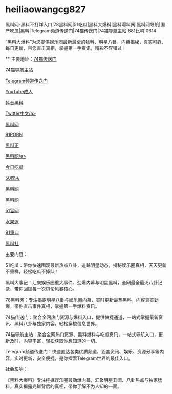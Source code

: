 # heiliaowangcg827
黑料网-黑料不打烊入口|78黑料网|51吃瓜|黑料大爆料|黑料曝料网|黑料网导航|国产吃瓜|黑料|Telegram频道传送门|74猫传送门|74猫导航主站|881比鸭|0614

“黑料大爆料”为您提供娱乐圈最新最全的猛料、明星八卦、内幕揭秘，真实可靠、每日更新，带您直击真相，掌握第一手资讯，精彩不容错过！

** 主要地址：<a href="https://74mao.com/">74猫传送门</a>

<a href="https://74mao.com/">74猫导航主站</a>

<a href="https://74mao.com/">Telegram频道传送门</a>

<a href="https://chengrenbanzui.pages.dev/">YouTube成人</a>

<a href="https://hl242.pages.dev/">抖音黑料</a>

<a href="https://twitterzhongwenban.pages.dev/">Twitter中文/a>

<a href="https://heiliaowangjinri2.pages.dev/">黑料网</a>

<a href="https://91pornzuixin.pages.dev/">91PORN</a>

<a href="https://heiliaozhengnengliang-99.pages.dev/">黑料正</a>

<a href="https://heiliaowangdu.pages.dev/">黑料网/a>

<a href="https://heiliaochuansong01.pages.dev/">今日吃瓜</a>

<a href="https://50duhuizui.pages.dev/">50度灰</a>

<a href="https://heiliaowangjinri-02.pages.dev/">黑料网</a>

<a href="https://heiliaowangjin01.pages.dev/">黑料网</a>

<a href="https://heiliaozhengneng.pages.dev/">51官网</a>

<a href="https://weimiquanzui01.pages.dev/">水果派</a>

<a href="https://91zhongkouzui.pages.dev/">91重口</a>

<a href="https://heiliaoshedujia01.pages.dev/">黑料社</a>

主要内容：

51吃瓜：带你快速围观最新热点八卦，追踪明星动态，揭秘娱乐圈真相，天天更新不重样，轻松吃瓜不掉队！

黑料大事记：汇聚娱乐圈重大事件、劲爆内幕与明星黑料，全网最全最火八卦记录，带你回顾每一次舆论风暴核心。

78黑料网：专注揭露明星八卦与娱乐圈内幕，实时更新最热黑料，内容真实劲爆，带你直击事件真相，掌握第一手爆料资讯。

74猫传送门：聚合全网热门资源与爆料入口，提供快捷通道，一站式掌握最新资讯、黑料八卦与独家内容，轻松穿梭信息世界。

74猫导航主站：聚合全网热门资源、黑料爆料与吃瓜资讯，一站式导航入口，更新及时，内容丰富，轻松获取你想知道的一切。

Telegram频道传送门：快速直达各类优质频道，涵盖资讯、娱乐、资源分享等内容，实时更新，安全便捷，是你探索Telegram世界的最佳入口。

社会影响：

《黑料大爆料》专注挖掘娱乐圈最劲爆内幕，汇聚明星丑闻、八卦热点与独家猛料，真实揭露光鲜背后的真相，带你了解不为人知的一面。
